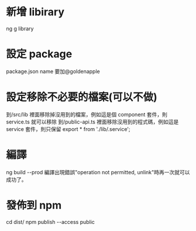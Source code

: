 # 新增 libirary

ng g library <name>

# 設定 package

package.json name 要加@goldenapple

# 設定移除不必要的檔案(可以不做)

到<name>/src/lib 裡面移除掉沒用到的檔案，例如這是個 component 套件，則 service.ts 就可以移除
到<name>/public-api.ts 裡面移除沒用到的程式碼，例如這是 service 套件，則只保留 export \* from './lib/<name>.service';

# 編譯

ng build <name> --prod
編譯出現錯誤"operation not permitted, unlink"時再一次就可以成功了。

# 發佈到 npm

cd dist/<name>
npm publish --access public
